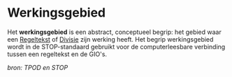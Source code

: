 # Werkingsgebied

Het **werkingsgebied** is een abstract, conceptueel begrip: het gebied waar een [Regeltekst](#begrip-regeltekst) of [Divisie](#begrip-divisie) 
zijn werking heeft. Het begrip werkingsgebied wordt in de STOP-standaard gebruikt voor de computerleesbare verbinding tussen een regeltekst en 
de GIO's.

*bron: TPOD en STOP*
